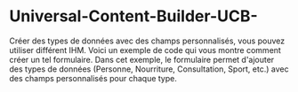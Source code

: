 # Universal-Content-Builder-UCB-
Créer des types de données avec des champs personnalisés, vous pouvez utiliser différent IHM. Voici un exemple de code qui vous montre comment créer un tel formulaire. Dans cet exemple, le formulaire permet d'ajouter des types de données (Personne, Nourriture, Consultation, Sport, etc.) avec des champs personnalisés pour chaque type.
